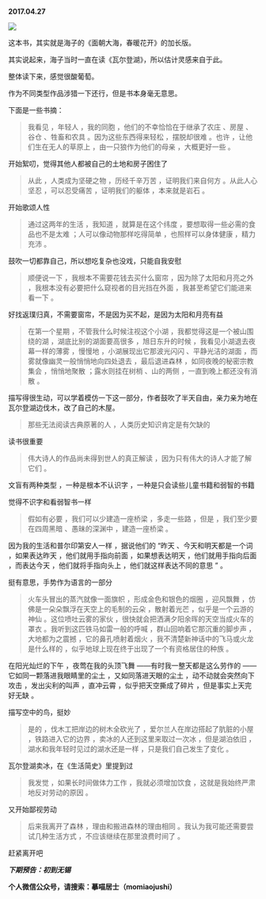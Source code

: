 
          
**2017.04.27**

![](https://mmbiz.qlogo.cn/mmbiz_jpg/uDI3FLln00btYEKlLfZMqufhXUIxnZYE6ly0FsgJCArZ6ibp8VubuULsjn7mB4HLzdhgCK1zYib4QgziawMnibAM2A/0?wx_fmt=jpeg)


这本书，其实就是海子的《面朝大海，春暖花开》的加长版。

其实说起来，海子当时一直在读《瓦尔登湖》，所以估计灵感来自于此。

整体读下来，感觉很酸葡萄。

作为不同类型作品涉猎一下还行，但是书本身毫无意思。

下面是一些书摘：
>我看见 ，年轻人 ，我的同胞 ，他们的不幸恰恰在于继承了农庄 、房屋 、谷仓 、牲畜和农具 。因为这些东西得来轻松 ，摆脱却很难 。也许 ，让他们生在无人的草原上 ，由一只狼作为他们的母亲 ，大概更好一些 。


开始絮叨，觉得其他人都被自己的土地和房子困住了
>从此 ，人类成为坚硬之物 ，历经千辛万苦 ，证明我们来自何方 。从此人心坚忍 ，可以忍受痛苦 ，证明我们的躯体 ，本来就是岩石 。


开始歌颂人性
>通过这两年的生活 ，我知道 ，就算是在这个纬度 ，要想取得一些必需的食品也不是太难 ；人可以像动物那样吃得简单 ，也照样可以身体健康 ，精力充沛 。


鼓吹一切都靠自己，所以想吃复杂也没戏，只能自我安慰
>顺便说一下 ，我根本不需要花钱去买什么窗帘 ，因为除了太阳和月亮之外 ，我根本没有必要把什么窥视者的目光挡在外面 ，我甚至希望它们能进来看一下 。


好找返璞归真，不需要窗帘，不是因为买不起，是因为太阳和月亮有益
>在第一个星期 ，不管我什么时候注视这个小湖 ，我都觉得这是一个被山围绕的湖 ，湖底比别的湖面要高很多 ，旭日东升的时候 ，我看见小湖退去夜幕一样的薄雾 ，慢慢地 ，小湖展现出它那波光闪闪 、平静光洁的湖面 ，而雾就像幽灵一般悄悄地向四处退去 ，最后退进森林 ，如同夜晚的秘密宗教集会 ，悄悄地聚散 ；露水则挂在树梢 、山的两侧 ，一直到晚上都还没有消散 。


描写得很生动，可以学着模仿一下这一部分，作者鼓吹了半天自由，亲力亲为地在瓦尔登湖边伐木，改了自己的木屋。
>那些无法阅读古典原著的人 ，人类历史知识肯定是有欠缺的


读书很重要
>伟大诗人的作品尚未得到世人的真正解读 ，因为只有伟大的诗人才能了解它们 。

文盲有两种类型 ，一种是根本不认识字 ，一种是只会读些儿童书籍和弱智的书籍



觉得不识字和看弱智书一样
>假如有必要 ，我们可以少建造一座桥梁 ，多走一些路 ，但是 ，我们至少要在四周黑暗 、愚昧的深渊中 ，建造一座桥梁 。

因为我的生活和普尔印第安人一样 ，据说他们的 “昨天 、今天和明天都是一个词 ，如果表达昨天 ，他们就用手指向前面 ，如果想表达明天 ，他们就用手指向后面 ，而表达今天 ，他们就将手指向头上 ，他们就这样表达不同的意思 ” 。



挺有意思，手势作为语言的一部分
>火车头冒出的蒸汽就像一面旗帜 ，形成金色和银色的烟圈 ，迎风飘舞 ，仿佛是一朵朵飘浮在天空上的毛制的云朵 ，散射着光芒 ，似乎是一个云游的神仙 。这位喷吐云雾的家伙 ，很快就会把洒满夕阳余晖的天空当成火车的罩衣 。我听到这匹铁马如雷一般的呼喊 ，群山回响着它那沉重的脚步声 ，大地都为之震撼 ，它的鼻孔喷射着烟火 ，我不清楚新神话中的飞马或火龙是什么样的 ，似乎地球上现在终于出现了一个有资格居住的种族 。

在阳光灿烂的下午 ，夜莺在我的头顶飞舞 ——有时我一整天都是这么劳作的 ——它如同一颗落进我眼睛里的尘土 ，又如同落进天眼的尘土 ，动不动就会突然向下攻击 ，发出尖利的叫声 ，直冲云霄 ，似乎把天空撕成了碎片 ，但是事实上天完好无缺 。



描写空中的鸟，挺妙
>是的 ，伐木工把岸边的树木全砍光了 ，爱尔兰人在岸边搭起了肮脏的小屋 ，铁路进入它的边界 ，卖冰的人还到这里来取过一次冰 ，但是湖泊依旧 ，湖水和我年轻时见过的湖水还是一样 ，只是我们自己发生了变化 。


瓦尔登湖卖冰，在《生活简史》里提到过
>我发觉 ，如果长时间做体力工作 ，我就必须增加饮食 ，这就是我始终严肃地反对劳动的原因 。


又开始鄙视劳动
>后来我离开了森林 ，理由和搬进森林的理由相同 。我认为我可能还需要尝试几种生活方式 ，不应该继续在那里浪费时间了 。


赶紧离开吧


***下期预告：初到无锡***


**个人微信公众号，请搜索：摹喵居士（momiaojushi）**

        